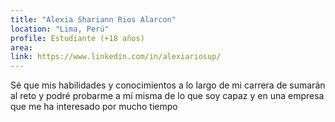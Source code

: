 ```yaml
---
title: "Alexia Shariann Rios Alarcon"
location: "Lima, Perú"
profile: Estudiante (+18 años)
area: 
link: https://www.linkedin.com/in/alexiariosup/
---
```


Sé que mis habilidades y conocimientos a lo largo de mi carrera de sumarán al reto y podré probarme a mí misma de lo que soy capaz y en una empresa que me ha interesado por mucho tiempo